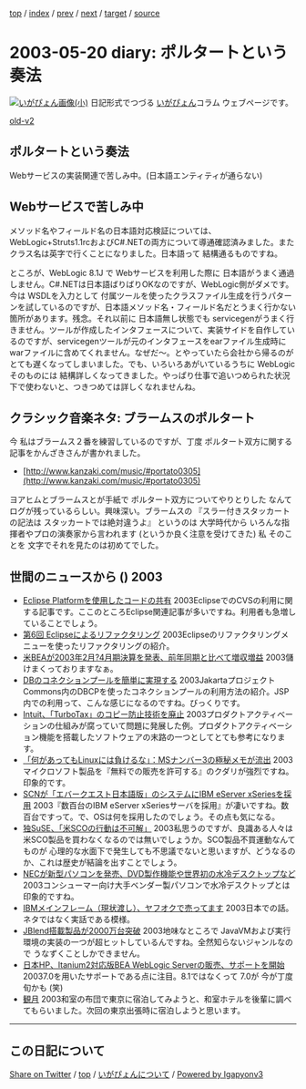 [top](../index.html) 
 / [index](index.html) 
 / [prev](ig030516.html) 
 / [next](ig030523.html) 
 / [target](https://igapyon.github.io/diary/2003/ig030520.html) 
 / [source](https://github.com/igapyon/diary/blob/master/2003/ig030520.src.md) 

2003-05-20 diary: ポルタートという奏法
=====================================================================================================
[![いがぴょん画像(小)](https://igapyon.github.io/diary/images/iga200306s.jpg "いがぴょん")](https://igapyon.github.io/diary/memo/memoigapyon.html) 日記形式でつづる [いがぴょん](https://igapyon.github.io/diary/memo/memoigapyon.html)コラム ウェブページです。

[old-v2](ig030520-orig.html)

## ポルタートという奏法

Webサービスの実装関連で苦しみ中。(日本語エンティティが通らない)


## Webサービスで苦しみ中

メソッド名やフィールド名の日本語対応検証については、WebLogic+Struts1.1rcおよびC#.NETの両方について導通確認済みました。またクラス名は英字で行くことになりました。日本語って 結構通るものですね。

ところが、WebLogic 8.1J で Webサービスを利用した際に 日本語がうまく通過しません。C#.NETは日本語ばりばりOKなのですが、WebLogic側がダメです。今は
WSDLを入力として 付属ツールを使ったクラスファイル生成を行うパターンを試しているのですが、日本語メソッド名・フィールド名だとうまく行かない箇所があります。残念。それ以前に 日本語無し状態でも servicegenがうまく行きません。ツールが作成したインタフェースについて、実装サイドを自作しているのですが、servicegenツールが元のインタフェースをearファイル生成時にwarファイルに含めてくれません。なぜだ～。とやっていたら会社から帰るのがとても遅くなってしまいました。でも、いろいろあがいているうちに WebLogic そのものには 結構詳しくなってきました。やっぱり仕事で追いつめられた状況下で使わないと、つきつめては詳しくなれませんね。

## クラシック音楽ネタ: ブラームスのポルタート

今 私はブラームス２番を練習しているのですが、丁度 ポルタート双方に関する記事をかんざきさんが書かれました。

* [http://www.kanzaki.com/music/#portato0305](http://www.kanzaki.com/music/#portato0305)

ヨアヒムとブラームスとが手紙で ポルタート双方についてやりとりした なんてログが残っているらしい。興味深い。ブラームスの 『スラー付きスタッカートの記法は スタッカートでは絶対違うよ』 というのは 大学時代から いろんな指揮者やプロの演奏家から言われます (というか良く注意を受けてきた) 私 そのことを 文字でそれを見たのは初めてでした。

## 世間のニュースから () 2003

* [Eclipse Platformを使用したコードの共有](http://www-6.ibm.com/jp/developerworks/opensource/030516/j_os-ecshare.html)  2003EclipseでのCVSの利用に関する記事です。ここのところEclipse関連記事が多いですね。利用者も急増していることでしょう。
* [第6回 Eclipseによるリファクタリング](http://www.atmarkit.co.jp/fjava/devs/xpd06/xpd06.html)  2003Eclipseのリファクタリングメニューを使ったリファクタリングの紹介。
* [米BEAが2003年2月?4月期決算を発表、前年同期と比べて増収増益](http://biztech.nikkeibp.co.jp/wcs/leaf/CID/onair/biztech/comp/246925)  2003儲けまくっておりますなぁ。
* [DBのコネクションプールを簡単に実現する](http://www.atmarkit.co.jp/fjava/rensai2/jakarta06/jakarta06.html)  2003JakartaプロジェクトCommons内のDBCPを使ったコネクションプールの利用方法の紹介。JSP内での利用って、こんな感じになるのですね。びっくりです。
* [Intuit、「TurboTax」のコピー防止技術を廃止](http://www.zdnet.co.jp/news/0305/16/nebt_09.html)  2003プロダクトアクティべーションの仕組みが腐っていて問題に発展した例。プロダクトアクティベーション機能を搭載したソフトウェアの末路の一つとしてとても参考になります。
* [「何があってもLinuxには負けるな」：MSナンバー3の極秘メモが流出](http://japan.cnet.com/news/media/story/0,2000047715,20054385,00.htm)  2003マイクロソフト製品を『無料での販売を許可する』のクダリが強烈ですね。印象的です。
* [SCNが「エバークエスト日本語版」のシステムにIBM eServer xSeriesを採用](http://japan.cnet.com/news/ent/story/0,2000047623,20054397,00.htm)  2003『数百台のIBM eServer xSeriesサーバを採用』が凄いですね。数百台ですって。で、OSは何を採用したのでしょう。その点も気になる。
* [独SuSE、「米SCOの行動は不可解」](http://japan.cnet.com/news/ent/story/0,2000047623,20054400,00.htm)  2003私思うのですが、良識ある人々は米SCO製品を買わなくなるのでは無いでしょうか。SCO製品不買運動なんてものが 心理的な水面下で発生しても不思議でないと思いますが、どうなるのか、これは歴史が結論を出すことでしょう。
* [NECが新型パソコンを発売、DVD製作機能や世界初の水冷デスクトップなど](http://japan.cnet.com/news/tech/story/0,2000047674,20054396,00.htm)  2003コンシューマー向け大手ベンダー製パソコンで水冷デスクトップとは印象的ですね。
* [IBMメインフレーム（現状渡し）、ヤフオクで売ってます](http://www.zdnet.co.jp/news/0305/16/njbt_10.html)  2003日本での話。ネタではなく実話である模様。
* [JBlend搭載製品が2000万台突破](http://www.zdnet.co.jp/mobile/0305/15/n_jblend.html)  2003地味なところで JavaVMおよび実行環境の実装の一つが超ヒットしているんですね。全然知らないジャンルなので うなずくことしかできません。
* [日本HP、Itanium2対応版BEA WebLogic Serverの販売、サポートを開始](http://japan.cnet.com/news/ent/story/0,2000047623,20054439,00.htm)  20037.0を用いたサポートである点に注目。8.1ではなくって 7.0が 今が丁度旬かも (笑)
* [観月](http://www.kangetsu.com/)  2003和室の布団で東京に宿泊してみようと、和室ホテルを後輩に調べてもらいました。次回の東京出張時に宿泊しようと思います。


----------------------------------------------------------------------------------------------------

## この日記について

[Share on Twitter](https://twitter.com/intent/tweet?hashtags=igapyon%2Cdiary%2C%E3%81%84%E3%81%8C%E3%81%B4%E3%82%87%E3%82%93&text=%E3%83%9D%E3%83%AB%E3%82%BF%E3%83%BC%E3%83%88%E3%81%A8%E3%81%84%E3%81%86%E5%A5%8F%E6%B3%95&url=https%3A%2F%2Figapyon.github.io%2Fdiary%2F2003%2Fig030520.html) / [top](../index.html) / [いがぴょんについて](https://igapyon.github.io/diary/memo/memoigapyon.html) / [Powered by Igapyonv3](https://github.com/igapyon/igapyonv3)
